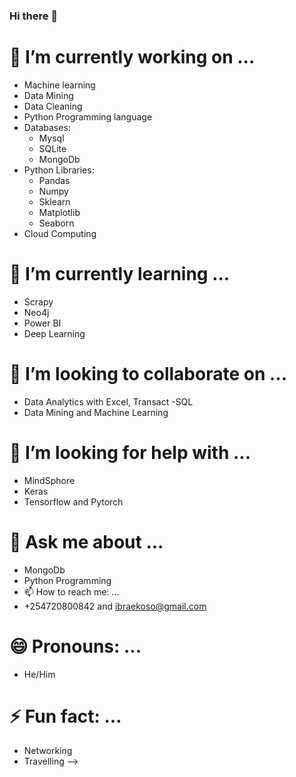 ### Hi there 👋

# 🔭 I’m currently working on ...
- Machine learning
- Data Mining
- Data Cleaning
- Python Programming language
- Databases:
     - Mysql
     - SQLite
     - MongoDb
- Python Libraries:
     - Pandas
     - Numpy
     - Sklearn
     - Matplotlib
     - Seaborn
- Cloud Computing
# 🌱 I’m currently learning ...
- Scrapy
- Neo4j
- Power BI
- Deep Learning
# 👯 I’m looking to collaborate on ...
- Data Analytics with Excel, Transact -SQL
- Data Mining and Machine Learning
# 🤔 I’m looking for help with ...
- MindSphore
- Keras
- Tensorflow and Pytorch
# 💬 Ask me about ...
- MongoDb
- Python Programming
- 📫 How to reach me: ...
- +254720800842 and ibraekoso@gmail.com
# 😄 Pronouns: ...
- He/Him
# ⚡ Fun fact: ...
- Networking
- Travelling
-->
